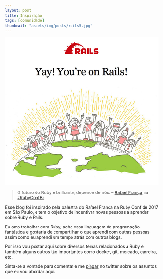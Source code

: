 ```yaml
---
layout: post
title: Inspiração
tags: [comunidade]
thumbnail: "assets/img/posts/rails5.jpg"
---
```


![Welcome to Rails](/assets/img/posts/rails5.jpg)

> O futuro do Ruby é brilhante, depende de nós. – [Rafael França](https://twitter.com/rafaelfranca) na [#RubyConfBr](https://twitter.com/search?q=%23RubyConfBR&src=typd)

Esse blog foi inspirado pela [palestra](https://speakerdeck.com/rafaelfranca/o-futuro-da-comunidade-ruby) do Rafael França na Ruby Conf de 2017 em São Paulo, e tem o objetivo de incentivar novas pessoas a aprender sobre Ruby e Rails.

Eu amo trabalhar com Ruby, acho essa linguagem de programação fantástica e gostaria de compartilhar o que aprendi com outras pessoas assim como eu aprendi um tempo atrás com outros blogs.

Por isso vou postar aqui sobre diversos temas relacionados a Ruby e também alguns outros tão importantes como docker, git, mercado, carreira, etc.

Sinta-se a vontade para comentar e me [pingar](https://twitter.com/lucasprag) no twitter sobre os assuntos que eu vou abordar aqui.
